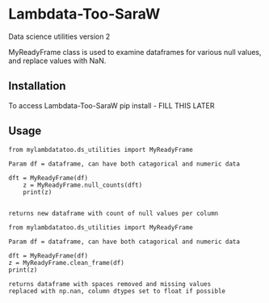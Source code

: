 # Lambdata-Too-SaraW
Data science utilities version 2

MyReadyFrame class is used to examine dataframes for various
null values, and replace values with NaN.

## Installation

To access Lambdata-Too-SaraW
pip install - FILL THIS LATER

## Usage

```
from mylambdatatoo.ds_utilities import MyReadyFrame

Param df = dataframe, can have both catagorical and numeric data

dft = MyReadyFrame(df)
    z = MyReadyFrame.null_counts(dft)
    print(z)


returns new dataframe with count of null values per column
```

```
from mylambdatatoo.ds_utilities import MyReadyFrame

Param df = dataframe, can have both catagorical and numeric data

dft = MyReadyFrame(df)
z = MyReadyFrame.clean_frame(df)
print(z)

returns dataframe with spaces removed and missing values
replaced with np.nan, column dtypes set to float if possible
```


